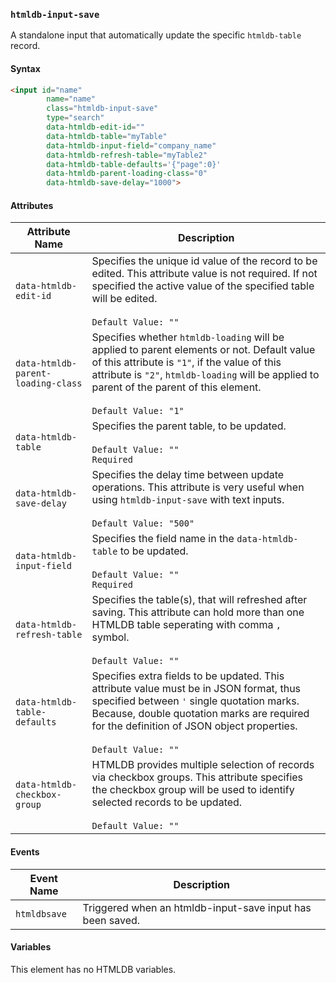 ### `htmldb-input-save`

A standalone input that automatically update the specific `htmldb-table` record.

#### Syntax

```html
<input id="name"
        name="name"
        class="htmldb-input-save"
        type="search"
        data-htmldb-edit-id=""
        data-htmldb-table="myTable"
        data-htmldb-input-field="company_name"
        data-htmldb-refresh-table="myTable2"
        data-htmldb-table-defaults='{"page":0}'
        data-htmldb-parent-loading-class="0"
        data-htmldb-save-delay="1000">
```

#### Attributes

| Attribute Name             | Description                               |
| -------------------------- | ----------------------------------------- |
| `data-htmldb-edit-id` | Specifies the unique id value of the record to be edited. This attribute value is not required. If not specified the active value of the specified table will be edited.<br><br>`Default Value: ""` |
| `data-htmldb-parent-loading-class` | Specifies whether `htmldb-loading` will be applied to parent elements or not. Default value of this attribute is `"1"`, if the value of this attribute is `"2"`, `htmldb-loading` will be applied to parent of the parent of this element.<br><br>`Default Value: "1"` |
| `data-htmldb-table` | Specifies the parent table, to be updated.<br><br>`Default Value: ""`<br>`Required` |
| `data-htmldb-save-delay` | Specifies the delay time between update operations. This attribute is very useful when using `htmldb-input-save` with text inputs.<br><br>`Default Value: "500"` |
| `data-htmldb-input-field` | Specifies the field name in the `data-htmldb-table` to be updated.<br><br>`Default Value: ""`<br>`Required` |
| `data-htmldb-refresh-table` | Specifies the table(s), that will refreshed after saving. This attribute can hold more than one HTMLDB table seperating with comma `,` symbol.<br><br>`Default Value: ""` |
| `data-htmldb-table-defaults` | Specifies extra fields to be updated. This attribute value must be in JSON format, thus specified between `'` single quotation marks. Because, double quotation marks are required for the definition of JSON object properties.<br><br>`Default Value: ""` |
| `data-htmldb-checkbox-group` | HTMLDB provides multiple selection of records via checkbox groups. This attribute specifies the checkbox group will be used to identify selected records to be updated.<br><br>`Default Value: ""` |

#### Events

| Event Name | Description  |
| ---- | ---- |
| `htmldbsave` | Triggered when an htmldb-input-save input has been saved. |

#### Variables

This element has no HTMLDB variables.